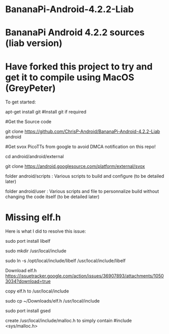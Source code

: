 # BananaPi-Android-4.2.2-Liab
# BananaPi Android 4.2.2 sources (liab version)
Have forked this project to try and get it to compile using MacOS (GreyPeter)
=======

To get started:

apt-get install git #Install git if required

#Get the Source code

git clone https://github.com/ChrisP-Android/BananaPi-Android-4.2.2-Liab android 

#Get svox PicoTTs from google to avoid DMCA notification on this repo!  
  
cd android/android/external

git clone https://android.googlesource.com/platform/external/svox

folder android/scripts : Various scripts to build and configure (to be detailed later)

folder android/user : Various scripts and file to personnalize build without changing the code itself (to be detailed later)

# Missing elf.h
Here is what I did to resolve this issue:

sudo port install libelf

sudo mkdir /usr/local/include

sudo ln -s /opt/local/include/libelf /usr/local/include/libelf

Download elf.h https://issuetracker.google.com/action/issues/36907893/attachments/10503034?download=true

copy elf.h to /usr/local/include 

sudo cp ~/Downloads/elf.h /usr/local/include

sudo port install gsed

create /usr/local/include/malloc.h to simply contain #include <sys/malloc.h> 
